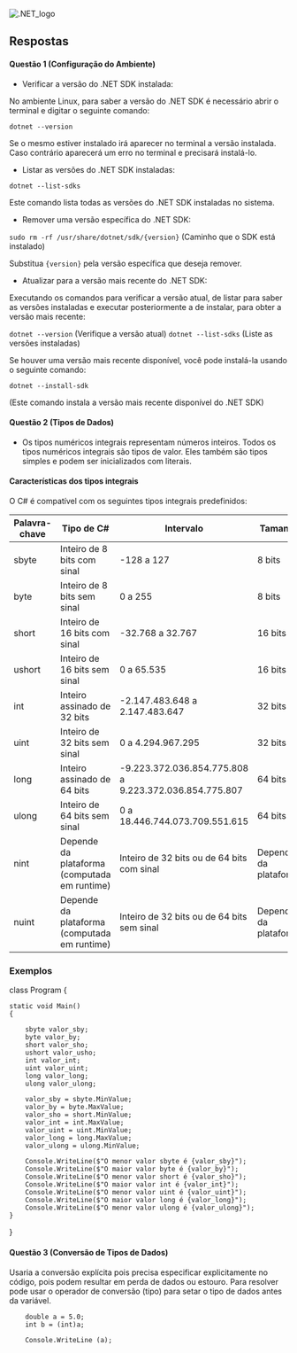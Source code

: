 
![.NET_logo](https://upload.wikimedia.org/wikipedia/commons/thumb/7/7d/Microsoft_.NET_logo.svg/100px-Microsoft_.NET_logo.svg.png)



## Respostas

#### Questão 1 (Configuração do Ambiente)

- Verificar a versão do .NET SDK instalada:

No ambiente Linux, para saber a versão do .NET SDK é necessário abrir o terminal e digitar o  seguinte comando:

`dotnet --version`

Se o mesmo estiver instalado irá aparecer no terminal a versão instalada. Caso contrário aparecerá um erro no terminal e precisará instalá-lo.

- Listar as versões do .NET SDK instaladas:

`dotnet --list-sdks`

Este comando lista todas as versões do .NET SDK instaladas no sistema.

- Remover uma versão específica do .NET SDK:

`sudo rm -rf /usr/share/dotnet/sdk/{version}` (Caminho que o SDK está instalado)

Substitua `{version}` pela versão específica que deseja remover.

- Atualizar para a versão mais recente do .NET SDK:

Executando os comandos para verificar a versão atual, de listar para saber as versões instaladas e executar posteriormente a de instalar, para obter a versão mais recente:

`dotnet --version`  (Verifique a versão atual)
`dotnet --list-sdks`  (Liste as versões instaladas)

Se houver uma versão mais recente disponível, você pode instalá-la usando o seguinte comando:

`dotnet --install-sdk`

(Este comando instala a versão mais recente disponível do .NET SDK)


#### Questão 2 (Tipos de Dados)

- Os tipos numéricos integrais representam números inteiros. Todos os tipos numéricos integrais são tipos de valor. Eles também são tipos simples e podem ser inicializados com literais. 

#### Características dos tipos integrais

O C# é compatível com os seguintes tipos integrais predefinidos:

| Palavra-chave | Tipo de C#                                          | Intervalo                                        | Tamanho                               | Tipo .NET             |
|---------------|-----------------------------------------------------|--------------------------------------------------|----------------------------------------|-----------------------|
| sbyte         | Inteiro de 8 bits com sinal                         | -128 a 127                                      | 8 bits                                | System.SByte          |
| byte          | Inteiro de 8 bits sem sinal                         | 0 a 255                                          | 8 bits                                | System.Byte           |
| short         | Inteiro de 16 bits com sinal                        | -32.768 a 32.767                                | 16 bits                               | System.Int16          |
| ushort        | Inteiro de 16 bits sem sinal                        | 0 a 65.535                                      | 16 bits                               | System.UInt16         |
| int           | Inteiro assinado de 32 bits                         | -2.147.483.648 a 2.147.483.647                  | 32 bits                               | System.Int32          |
| uint          | Inteiro de 32 bits sem sinal                        | 0 a 4.294.967.295                               | 32 bits                               | System.UInt32         |
| long          | Inteiro assinado de 64 bits                         | -9.223.372.036.854.775.808 a 9.223.372.036.854.775.807 | 64 bits                           | System.Int64          |
| ulong         | Inteiro de 64 bits sem sinal                        | 0 a 18.446.744.073.709.551.615                 | 64 bits                               | System.UInt64         |
| nint          | Depende da plataforma (computada em runtime)       | Inteiro de 32 bits ou de 64 bits com sinal      | Depende da plataforma                 | System.IntPtr         |
| nuint         | Depende da plataforma (computada em runtime)       | Inteiro de 32 bits ou de 64 bits sem sinal      | Depende da plataforma                 | System.UIntPtr        |


### Exemplos

class Program
{

    static void Main()
    {

        sbyte valor_sby;
        byte valor_by;
        short valor_sho;
        ushort valor_usho;
        int valor_int;
        uint valor_uint;
        long valor_long;
        ulong valor_ulong;

        valor_sby = sbyte.MinValue;
        valor_by = byte.MaxValue;
        valor_sho = short.MinValue;
        valor_int = int.MaxValue;
        valor_uint = uint.MinValue;
        valor_long = long.MaxValue;
        valor_ulong = ulong.MinValue;

        Console.WriteLine($"O menor valor sbyte é {valor_sby}");
        Console.WriteLine($"O maior valor byte é {valor_by}");
        Console.WriteLine($"O menor valor short é {valor_sho}");
        Console.WriteLine($"O maior valor int é {valor_int}");
        Console.WriteLine($"O menor valor uint é {valor_uint}");
        Console.WriteLine($"O maior valor long é {valor_long}");
        Console.WriteLine($"O menor valor ulong é {valor_ulong}");
    }
}

#### Questão 3 (Conversão de Tipos de Dados)

Usaria a conversão explícita pois precisa especificar explicitamente no código, pois podem resultar em perda de dados ou estouro. Para resolver pode usar o operador de conversão (tipo) para setar o tipo de dados antes da variável. 

        double a = 5.0;
        int b = (int)a;
        
        Console.WriteLine (a);
